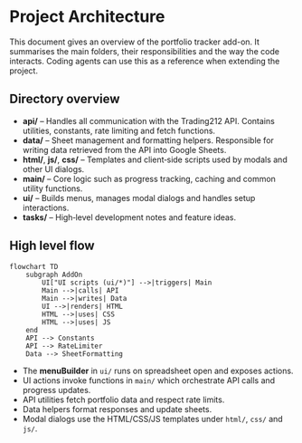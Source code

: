 # Project Architecture

This document gives an overview of the portfolio tracker add-on. It summarises the main folders, their responsibilities and the way the code interacts. Coding agents can use this as a reference when extending the project.

## Directory overview

- **api/** – Handles all communication with the Trading212 API. Contains utilities, constants, rate limiting and fetch functions.
- **data/** – Sheet management and formatting helpers. Responsible for writing data retrieved from the API into Google Sheets.
- **html/**, **js/**, **css/** – Templates and client‑side scripts used by modals and other UI dialogs.
- **main/** – Core logic such as progress tracking, caching and common utility functions.
- **ui/** – Builds menus, manages modal dialogs and handles setup interactions.
- **tasks/** – High‑level development notes and feature ideas.

## High level flow

```mermaid
flowchart TD
    subgraph AddOn
        UI["UI scripts (ui/*)"] -->|triggers| Main
        Main -->|calls| API
        Main -->|writes| Data
        UI -->|renders| HTML
        HTML -->|uses| CSS
        HTML -->|uses| JS
    end
    API --> Constants
    API --> RateLimiter
    Data --> SheetFormatting
```

- The **menuBuilder** in `ui/` runs on spreadsheet open and exposes actions.
- UI actions invoke functions in `main/` which orchestrate API calls and progress updates.
- API utilities fetch portfolio data and respect rate limits.
- Data helpers format responses and update sheets.
- Modal dialogs use the HTML/CSS/JS templates under `html/`, `css/` and `js/`.

